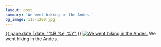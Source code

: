```yaml
---
layout: post
summary: 'We went hiking in the Andes.'
og_image: 115-1280.jpg
---
```


<p>
  <time><a href="/115">{{ page.date | date: "%B %e, %Y" }}</a></time>
  <a href="/115"><img src="{{ site.assets_url }}/115-640.jpg" srcset="{{ site.assets_url }}/115-1280.jpg 1280w, {{ site.assets_url }}/115-960.jpg 960w, {{ site.assets_url }}/115-640.jpg 640w, {{ site.assets_url }}/115-320.jpg 320w" sizes="(min-width: 700px) 50vw, calc(100vw - 2rem)" alt="We went hiking in the Andes." /></a>
  <span>We went hiking in the Andes.</span>
</p>
